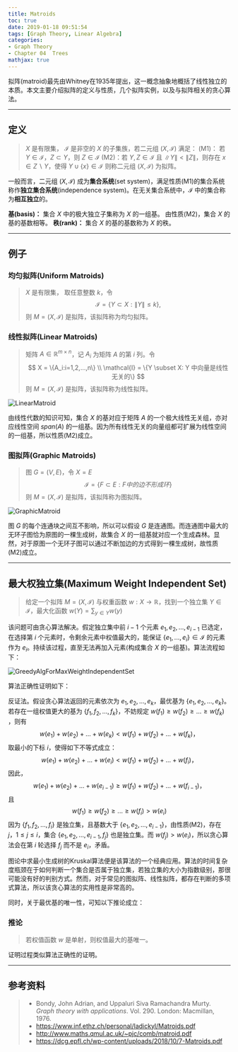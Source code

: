 ```yaml
---
title: Matroids
toc: true
date: 2019-01-18 09:51:54
tags: [Graph Theory, Linear Algebra]
categories:
- Graph Theory
- Chapter 04  Trees
mathjax: true
---
```


拟阵(matroid)最先由Whitney在1935年提出，这一概念抽象地概括了线性独立的本质。本文主要介绍拟阵的定义与性质，几个拟阵实例，以及与拟阵相关的贪心算法。

------

## 定义

> $X$ 是有限集， $\mathcal{I}$ 是非空的 $X$ 的子集族，若二元组 $(X, \mathcal{I})$ 满足：
> (M1)： 若 $Y \in \mathcal{I}$，$Z \subset Y$，则 $Z \in \mathcal{I}$
> (M2)：若 $Y,Z \in \mathcal{I}$ 且 $\|Y\| < \|Z\|$，则存在 $x \in Z\backslash Y$，使得 $Y \cup \{x\} \in \mathcal{I}$
> 则称二元组 $(X, \mathcal{I})$ 为拟阵。

一般而言，二元组 $(X, \mathcal{I})$ 成为**集合系统**(set system)，满足性质(M1)的集合系统称作**独立集合系统**(independence system)。在无关集合系统中，$\mathcal{I}$ 中的集合称为**相互独立**的。

**基(basis)：** 集合 $X$ 中的极大独立子集称为 $X$ 的一组基。
由性质(M2)，集合 $X$ 的基的基数相等。
**秩(rank)：** 集合 $X$ 的基的基数称为 $X$ 的秩。

------

## 例子

### 均匀拟阵(Uniform Matroids)

> $X$ 是有限集， 取任意整数 $k$，令
> $$
> \mathcal{I} = \{Y \subset X:\|Y\| \le k\},
> $$
> 则 $M = (X, \mathcal{I})$ 是拟阵，该拟阵称为均匀拟阵。

### 线性拟阵(Linear Matroids)

> 矩阵 $A \in \mathbb{R}^{m\times n }$，记 $A_i$ 为矩阵 $A$ 的第 $i$ 列。令 
> $$
> X = \{A_i:i=1,2,...,n\} \\
> \mathcal{I} = \{Y \subset X: Y 中向量是线性无关的\}
> $$
> 则 $M = (X, \mathcal{I})$ 是拟阵，该拟阵称为线性拟阵。

![LinearMatroid](\images\LinearMatroid.png)

由线性代数的知识可知，集合 $X$ 的基对应于矩阵 $A$ 的一个极大线性无关组，亦对应线性空间 $span(A)$ 的一组基。因为所有线性无关的向量组都可扩展为线性空间的一组基，所以性质(M2)成立。

### 图拟阵(Graphic Matroids)

> 图 $G=(V,E)$，令 $X = E$ 
> $$
> \mathcal{I} = \{F \subset E: F 中的边不形成环\}
> $$
> 则 $M = (X, \mathcal{I})$ 是拟阵，该拟阵称为图拟阵。

![GraphicMatroid](\images\GraphicMatroid.png)

图 $G$ 的每个连通块之间互不影响，所以可以假设 $G$ 是连通图。而连通图中最大的无环子图恰为原图的一棵生成树，故集合 $X$ 的一组基就对应一个生成森林。显然，对于原图一个无环子图可以通过不断加边的方式得到一棵生成树，故性质(M2)成立。

------

## 最大权独立集(Maximum Weight Independent Set)

> 给定一个拟阵 $M=(X,\mathcal{I})$ 与权重函数 $w:X \rightarrow \mathbb{R}$，找到一个独立集 $Y \in \mathcal{I}$，最大化函数 $w(Y) = \sum_{y \in Y} w(y)$ 

该问题可由贪心算法解决。假定独立集中前 $i-1$ 个元素 $e_1,e_2, ... ,e_{i-1}$ 已选定，在选择第 $i$ 个元素时，令剩余元素中权值最大的，能保证 $\{e_1,...,e_i\} \in \mathcal{I}$ 的元素作为 $e_i$。持续该过程，直至无法再加入元素(构成集合 $X$ 的一组基)。算法流程如下：

![GreedyAlgForMaxWeightIndependentSet](\images\GreedyAlgForMaxWeightIndependentSet.png)

算法正确性证明如下：

反证法。假设贪心算法返回的元素依次为 $e_1,e_2,...,e_k$，最优基为 $\{e_1,e_2,...,e_k\}$。若存在一组权值更大的基为 $\{f_1,f_2,...,f_k\}$，不妨规定 $w(f_1)\ge w(f_2) \ge ... \ge w(f_k)$ ，则有
$$
w(e_1)+w(e_2)+...+w(e_k) < w(f_1)+w(f_2)+...+w(f_k)，
$$
取最小的下标 $i$，使得如下不等式成立：
$$
w(e_1)+w(e_2)+...+w(e_i) < w(f_1)+w(f_2)+...+w(f_i)，
$$
因此，
$$
w(e_1)+w(e_2)+...+w(e_{i-1}) \ge w(f_1)+w(f_2)+...+w(f_{i-1})，
$$
且 
$$
w(f_1) \ge w(f_2) \ge ... \ge w(f_i) > w(e_i)
$$
因为 $\{f_1,f_2,...,f_i\}$ 是独立集，且基数大于 $\{e_1,e_2,...,e_{i-1}\}$，由性质(M2)，存在 $j$，$1\le j \le i$，集合 $\{e_1,e_2,...,e_{i-1},f_j\}$ 也是独立集。而 $w(f_j) > w(e_i)$，所以贪心算法会在第 $i$ 轮选择 $f_j$ 而不是 $e_i$，矛盾。

图论中求最小生成树的Kruskal算法便是该算法的一个经典应用。算法的时间复杂度瓶颈在于如何判断一个集合是否属于独立集，若独立集的大小为指数级别，那很可能没有好的判别方式。然而，对于常见的图拟阵、线性拟阵，都存在判断的多项式算法，所以该贪心算法的实用性是非常高的。

同时，关于最优基的唯一性，可知以下推论成立：

### 推论

> 若权值函数 $w$ 是单射，则权值最大的基唯一。

证明过程类似算法正确性的证明。

------

## 参考资料
> - Bondy, John Adrian, and Uppaluri Siva Ramachandra Murty. *Graph theory with applications*. Vol. 290. London: Macmillan, 1976.
> - https://www.inf.ethz.ch/personal/ladickyl/Matroids.pdf
> - http://www.maths.qmul.ac.uk/~pjc/comb/matroid.pdf
> - https://dcg.epfl.ch/wp-content/uploads/2018/10/7-Matroids.pdf
